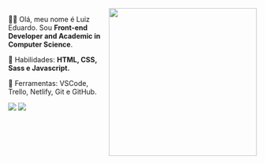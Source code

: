 <img src="https://raw.githubusercontent.com/MicaelliMedeiros/micaellimedeiros/master/image/computer-illustration.png" min-width="300px" max-width="300px" width="300px" align="right" alt="">

<p align="left">
  🙋‍♂️ Olá, meu nome é Luiz Eduardo. Sou <strong>Front-end Developer and Academic in Computer Science</strong>.
</p>

<p align="left">
  🦄 Habilidades: <strong>HTML, CSS, Sass e Javascript.</strong>
</p>

<p align="left">
  💼 Ferramentas: VSCode, Trello, Netlify, Git e GitHub.
</p>

<p align="left">
  <a href="https://www.linkedin.com/in/luiz-eeduardoo/" alt="Linkedin">
  <img src="https://img.shields.io/badge/-Linkedin-0e76a8?style=flat-square&logo=Linkedin&logoColor=white&link=https://www.linkedin.com/in/luiz-eeduardoo/"/></a>

  <a href="https://www.instagram.com/luizz_edduardoo_/" alt="Instagram">
  <img src="https://img.shields.io/badge/-Instagram-DF0174?style=flat-square&labelColor=DF0174&logo=instagram&logoColor=white&link=https://www.instagram.com/luizz_edduardoo_/"/></a>
</p>  
